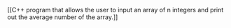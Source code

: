 [[C++ program that allows the user to input an array of n integers and print out the average number of the array.]]